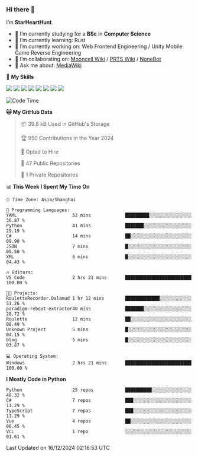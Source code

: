### Hi there 👋

I’m **StarHeartHunt**.

- 🏫 I’m currently studying for a **BSc** in **Computer Science**
- 🌱 I’m currently learning: Rust
- 🔭 I’m currently working on: Web Frontend Engineering / Unity Mobile Game Reverse Engineering
- 👯 I’m collaborating on: [Mooncell Wiki](https://fgo.wiki/) / [PRTS Wiki](http://prts.wiki/) / [NoneBot](https://github.com/nonebot)
- 💬 Ask me about: [MediaWiki](https://www.mediawiki.org)

🌟 **My Skills**

![](https://img.shields.io/badge/-Python-3e74a2?style=flat-square&logo=Python&logoColor=fff)
![](https://img.shields.io/badge/-Node.js-339933?style=flat-square&logo=node.js&logoColor=fff)
![](https://img.shields.io/badge/-Vue-4fc08d?style=flat-square&logo=vue.js&logoColor=fff)
![](https://img.shields.io/badge/-React-2d98ce?style=flat-square&logo=React&logoColor=fff)
![](https://img.shields.io/badge/-TypeScript-3178C6?style=flat-square&logo=TypeScript&logoColor=fff)
![](https://img.shields.io/badge/-Docker-2496ED?style=flat-square&logo=Docker&logoColor=fff)
![](https://img.shields.io/badge/-Linux-000000?style=flat-square&logo=Linux&logoColor=fff)
![](https://img.shields.io/badge/-Dotnet-512bd4?style=flat-square&logo=.net&logoColor=fff)

<!--START_SECTION:waka-->
![Code Time](http://img.shields.io/badge/Code%20Time-1%2C397%20hrs%208%20mins-blue)

**🐱 My GitHub Data** 

> 📦 39.8 kB Used in GitHub's Storage 
 > 
> 🏆 950 Contributions in the Year 2024
 > 
> 💼 Opted to Hire
 > 
> 📜 47 Public Repositories 
 > 
> 🔑 1 Private Repositories 
 > 
📊 **This Week I Spent My Time On** 

```text
🕑︎ Time Zone: Asia/Shanghai

💬 Programming Languages: 
YAML                     52 mins             █████████░░░░░░░░░░░░░░░░   36.87 % 
Python                   41 mins             ███████░░░░░░░░░░░░░░░░░░   29.19 % 
C#                       14 mins             ██░░░░░░░░░░░░░░░░░░░░░░░   09.90 % 
JSON                     7 mins              █░░░░░░░░░░░░░░░░░░░░░░░░   05.50 % 
XML                      6 mins              █░░░░░░░░░░░░░░░░░░░░░░░░   04.43 % 

🔥 Editors: 
VS Code                  2 hrs 21 mins       █████████████████████████   100.00 % 

🐱‍💻 Projects: 
RouletteRecorder.Dalamud 1 hr 12 mins        █████████████░░░░░░░░░░░░   51.26 % 
paradigm-reboot-extractor40 mins             ███████░░░░░░░░░░░░░░░░░░   28.72 % 
Roulette                 12 mins             ██░░░░░░░░░░░░░░░░░░░░░░░   08.49 % 
Unknown Project          5 mins              █░░░░░░░░░░░░░░░░░░░░░░░░   04.15 % 
blog                     5 mins              █░░░░░░░░░░░░░░░░░░░░░░░░   03.87 % 

💻 Operating System: 
Windows                  2 hrs 21 mins       █████████████████████████   100.00 % 
```

**I Mostly Code in Python** 

```text
Python                   25 repos            ██████████░░░░░░░░░░░░░░░   40.32 % 
C#                       7 repos             ███░░░░░░░░░░░░░░░░░░░░░░   11.29 % 
TypeScript               7 repos             ███░░░░░░░░░░░░░░░░░░░░░░   11.29 % 
Vue                      4 repos             ██░░░░░░░░░░░░░░░░░░░░░░░   06.45 % 
VCL                      1 repo              ░░░░░░░░░░░░░░░░░░░░░░░░░   01.61 % 
```




 Last Updated on 16/12/2024 02:16:53 UTC
<!--END_SECTION:waka-->
